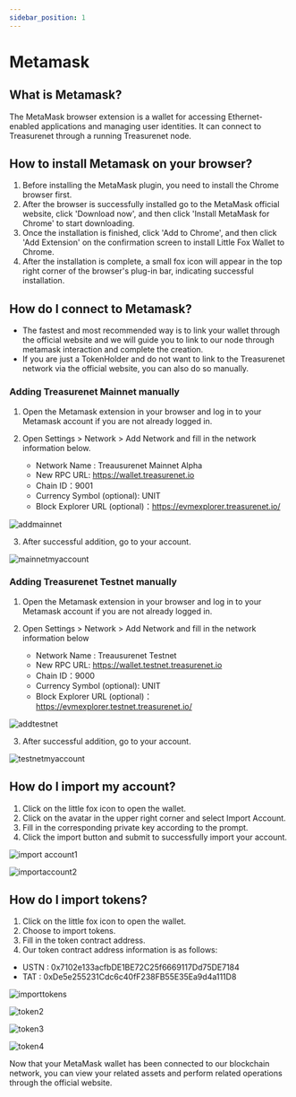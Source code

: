 ```yaml
---
sidebar_position: 1
---
```


# Metamask

## What is Metamask?

The MetaMask browser extension is a wallet for accessing Ethernet-enabled applications and managing user identities. It can connect to Treasurenet through a running Treasurenet node.

## How to install Metamask on your browser?

1. Before installing the MetaMask plugin, you need to install the Chrome browser first.
2. After the browser is successfully installed go to the MetaMask official website, click 'Download now', and then click 'Install MetaMask for Chrome' to start downloading.
3. Once the installation is finished, click 'Add to Chrome', and then click 'Add Extension' on the confirmation screen to install Little Fox Wallet to Chrome.
4. After the installation is complete, a small fox icon will appear in the top right corner of the browser's plug-in bar, indicating successful installation.

## How do I connect to Metamask?

- The fastest and most recommended way is to link your wallet through the official website and we will guide you to link to our node through metamask interaction and complete the creation.
- If you are just a TokenHolder and do not want to link to the Treasurenet network via the official website, you can also do so manually.

### Adding Treasurenet Mainnet manually

1. Open the Metamask extension in your browser and log in to your Metamask account if you are not already logged in.
2. Open Settings > Network > Add Network and fill in the network information below.

   - Network Name : Treausurenet Mainnet Alpha
   - New RPC URL: https://wallet.treasurenet.io
   - Chain ID：9001
   - Currency Symbol (optional): UNIT
   - Block Explorer URL (optional)：https://evmexplorer.treasurenet.io/

![addmainnet](/img/docs/addmainnet.png)

3. After successful addition, go to your account.

![mainnetmyaccount](/img/docs/mainnetmyaccount.png)

### Adding Treasurenet Testnet manually

1. Open the Metamask extension in your browser and log in to your Metamask account if you are not already logged in.
2. Open Settings > Network > Add Network and fill in the network information below

   - Network Name : Treausurenet Testnet
   - New RPC URL: https://wallet.testnet.treasurenet.io
   - Chain ID：9000
   - Currency Symbol (optional): UNIT
   - Block Explorer URL (optional)：https://evmexplorer.testnet.treasurenet.io/

![addtestnet](/img/docs/addtestnet.png)

3. After successful addition, go to your account.

![testnetmyaccount](/img/docs/testnetmyaccount.png)

## How do I import my account?

1. Click on the little fox icon to open the wallet.
2. Click on the avatar in the upper right corner and select Import Account.
3. Fill in the corresponding private key according to the prompt.
4. Click the import button and submit to successfully import your account.

![import account1](/img/docs/importaccount1.png)

![importaccount2](/img/docs/importaccount2.png)

## How do I import tokens?

1. Click on the little fox icon to open the wallet.
2. Choose to import tokens.
3. Fill in the token contract address.
4. Our token contract address information is as follows:

- USTN : 0x7102e133acfbDE1BE72C25f6669117Dd75DE7184
- TAT : 0xDe5e255231Cdc6c40fF238FB55E35Ea9d4a111D8

![importtokens](/img/docs/importtokens.png)

![token2](/img/docs/token2.png)

![token3](/img/docs/token3.png)

![token4](/img/docs/token4.png)

Now that your MetaMask wallet has been connected to our blockchain network, you can view your related assets and perform related operations through the official website.
